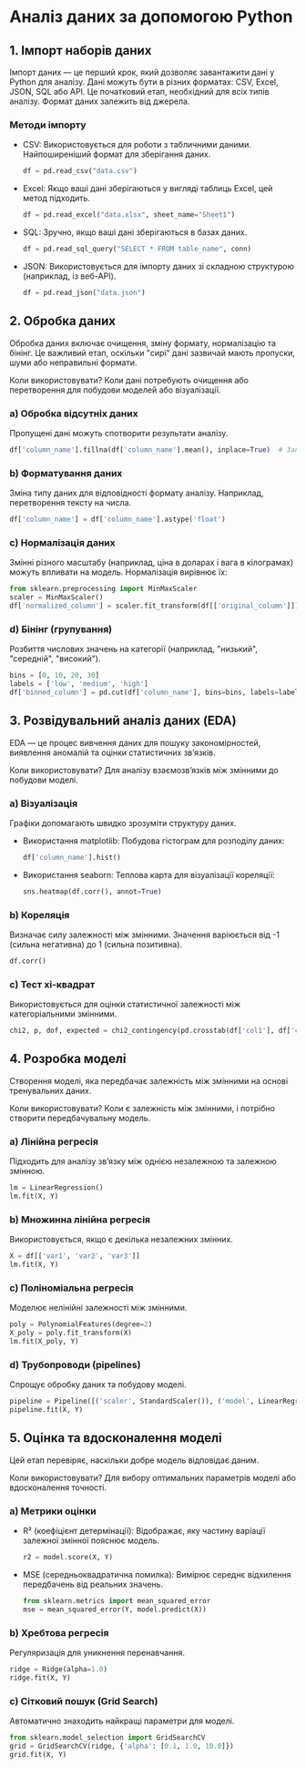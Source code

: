 # Аналіз даних за допомогою Python

## 1. Імпорт наборів даних
Імпорт даних — це перший крок, який дозволяє завантажити дані у Python для аналізу. Дані можуть бути в різних форматах: CSV, Excel, JSON, SQL або API.
Це початковий етап, необхідний для всіх типів аналізу. Формат даних залежить від джерела.

### Методи імпорту

- CSV: Використовується для роботи з табличними даними. Найпоширеніший формат для зберігання даних.
  ```python
  df = pd.read_csv("data.csv")
  ```

- Excel: Якщо ваші дані зберігаються у вигляді таблиць Excel, цей метод підходить.
  ```python
  df = pd.read_excel("data.xlsx", sheet_name="Sheet1")
  ```

- SQL: Зручно, якщо ваші дані зберігаються в базах даних.
  ```python
  df = pd.read_sql_query("SELECT * FROM table_name", conn)
  ```

- JSON: Використовується для імпорту даних зі складною структурою (наприклад, із веб-API).
  ```python
  df = pd.read_json("data.json")
  ```

## 2. Обробка даних
Обробка даних включає очищення, зміну формату, нормалізацію та бінінг. Це важливий етап, оскільки "сирі" дані зазвичай мають пропуски, шуми або неправильні формати.

Коли використовувати? Коли дані потребують очищення або перетворення для побудови моделей або візуалізації.

### a) Обробка відсутніх даних
Пропущені дані можуть спотворити результати аналізу.
```python
df['column_name'].fillna(df['column_name'].mean(), inplace=True)  # Заповнення пропусків середнім
```

### b) Форматування даних
Зміна типу даних для відповідності формату аналізу. Наприклад, перетворення тексту на числа.
```python
df['column_name'] = df['column_name'].astype('float')
```

### c) Нормалізація даних
Змінні різного масштабу (наприклад, ціна в доларах і вага в кілограмах) можуть впливати на модель. Нормалізація вирівнює їх:
```python
from sklearn.preprocessing import MinMaxScaler
scaler = MinMaxScaler()
df['normalized_column'] = scaler.fit_transform(df[['original_column']])
```

### d) Бінінг (групування)
Розбиття числових значень на категорії (наприклад, "низький", "середній", "високий").
```python
bins = [0, 10, 20, 30]
labels = ['low', 'medium', 'high']
df['binned_column'] = pd.cut(df['column_name'], bins=bins, labels=labels)
```

## 3. Розвідувальний аналіз даних (EDA)
EDA — це процес вивчення даних для пошуку закономірностей, виявлення аномалій та оцінки статистичних зв’язків.

Коли використовувати? Для аналізу взаємозв’язків між змінними до побудови моделі.

### a) Візуалізація
Графіки допомагають швидко зрозуміти структуру даних.

- Використання matplotlib:
Побудова гістограм для розподілу даних:
  ```python
  df['column_name'].hist()
  ```

- Використання seaborn:
Теплова карта для візуалізації кореляції:
  ```python
  sns.heatmap(df.corr(), annot=True)
  ```

### b) Кореляція
Визначає силу залежності між змінними. Значення варіюється від -1 (сильна негативна) до 1 (сильна позитивна).
```python
df.corr()
```

### c) Тест хі-квадрат
Використовується для оцінки статистичної залежності між категоріальними змінними.
```python
chi2, p, dof, expected = chi2_contingency(pd.crosstab(df['col1'], df['col2']))
```


## 4. Розробка моделі
Створення моделі, яка передбачає залежність між змінними на основі тренувальних даних.

Коли використовувати? Коли є залежність між змінними, і потрібно створити передбачувальну модель.

### a) Лінійна регресія
Підходить для аналізу зв’язку між однією незалежною та залежною змінною.
```python
lm = LinearRegression()
lm.fit(X, Y)
````

### b) Множинна лінійна регресія
Використовується, якщо є декілька незалежних змінних.
```python
X = df[['var1', 'var2', 'var3']]
lm.fit(X, Y)
```

### c) Поліноміальна регресія
Моделює нелінійні залежності між змінними.
```python
poly = PolynomialFeatures(degree=2)
X_poly = poly.fit_transform(X)
lm.fit(X_poly, Y)
```

### d) Трубопроводи (pipelines)
Спрощує обробку даних та побудову моделі.
```python
pipeline = Pipeline([('scaler', StandardScaler()), ('model', LinearRegression())])
pipeline.fit(X, Y)
```


## 5. Оцінка та вдосконалення моделі
Цей етап перевіряє, наскільки добре модель відповідає даним.

Коли використовувати? Для вибору оптимальних параметрів моделі або вдосконалення точності.

### a) Метрики оцінки
- R² (коефіцієнт детермінації): Відображає, яку частину варіації залежної змінної пояснює модель.
  ```python
  r2 = model.score(X, Y)
  ```

- MSE (середньоквадратична помилка): Вимірює середнє відхилення передбачень від реальних значень.
  ```python
  from sklearn.metrics import mean_squared_error
  mse = mean_squared_error(Y, model.predict(X))
  ```

### b) Хребтова регресія
Регуляризація для уникнення перенавчання.
```python
ridge = Ridge(alpha=1.0)
ridge.fit(X, Y)
```

### c) Сітковий пошук (Grid Search)
Автоматично знаходить найкращі параметри для моделі.
```python
from sklearn.model_selection import GridSearchCV
grid = GridSearchCV(ridge, {'alpha': [0.1, 1.0, 10.0]})
grid.fit(X, Y)
```



